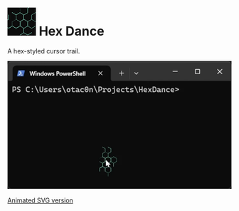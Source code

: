 ![Icon](Icon.png)  Hex Dance
===========================

A hex-styled cursor trail.

![Demo](Demo.webp)

[Animated SVG version](hex_dance.svg)
